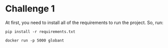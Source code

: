 # Challenge 1
At first, you need to install all of the requirements to run the project. So, run:

`pip install -r requirements.txt`

`docker run -p 5000 globant`
